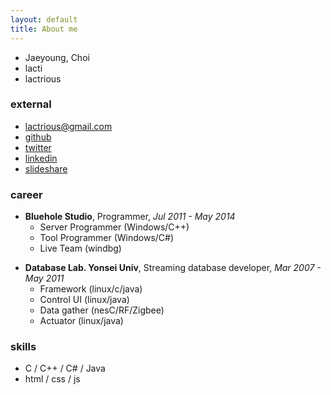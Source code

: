 ```yaml
---
layout: default
title: About me
---
```


* Jaeyoung, Choi
* lacti
* lactrious

### external

* [lactrious@gmail.com](mailto:lactrious@gmail.com)
* [github](https://github.com/lacti)
* [twitter](https://twitter.com/lacti)
* [linkedin](https://www.linkedin.com/pub/jaeyoung-choi/99/243/861)
* [slideshare](https://www.slideshare.net/lactrious/presentations)

### career

* **Bluehole Studio**, Programmer, *Jul 2011 - May 2014*
	* Server Programmer (Windows/C++)
	* Tool Programmer (Windows/C#)
	* Live Team (windbg)
- **Database Lab. Yonsei Univ**, Streaming database developer, *Mar 2007 - May 2011*
	- Framework (linux/c/java)
	- Control UI (linux/java)
	- Data gather (nesC/RF/Zigbee)
	- Actuator (linux/java)

### skills

* C / C++ / C# / Java
* html / css / js
